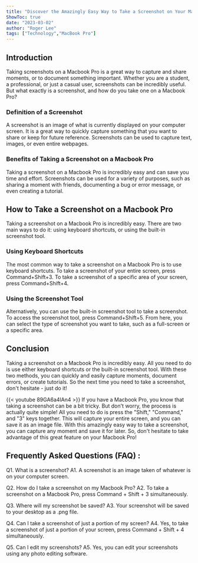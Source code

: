 ```yaml
---
title: "Discover the Amazingly Easy Way to Take a Screenshot on Your Macbook Pro!"
ShowToc: true 
date: "2023-03-02"
author: "Roger Lee" 
tags: ["Technology","MacBook Pro"]
---
```

## Introduction

Taking screenshots on a Macbook Pro is a great way to capture and share moments, or to document something important. Whether you are a student, a professional, or just a casual user, screenshots can be incredibly useful. But what exactly is a screenshot, and how do you take one on a Macbook Pro? 

### Definition of a Screenshot

A screenshot is an image of what is currently displayed on your computer screen. It is a great way to quickly capture something that you want to share or keep for future reference. Screenshots can be used to capture text, images, or even entire webpages. 

### Benefits of Taking a Screenshot on a Macbook Pro

Taking a screenshot on a Macbook Pro is incredibly easy and can save you time and effort. Screenshots can be used for a variety of purposes, such as sharing a moment with friends, documenting a bug or error message, or even creating a tutorial. 

## How to Take a Screenshot on a Macbook Pro

Taking a screenshot on a Macbook Pro is incredibly easy. There are two main ways to do it: using keyboard shortcuts, or using the built-in screenshot tool. 

### Using Keyboard Shortcuts

The most common way to take a screenshot on a Macbook Pro is to use keyboard shortcuts. To take a screenshot of your entire screen, press Command+Shift+3. To take a screenshot of a specific area of your screen, press Command+Shift+4. 

### Using the Screenshot Tool

Alternatively, you can use the built-in screenshot tool to take a screenshot. To access the screenshot tool, press Command+Shift+5. From here, you can select the type of screenshot you want to take, such as a full-screen or a specific area. 

## Conclusion

Taking a screenshot on a Macbook Pro is incredibly easy. All you need to do is use either keyboard shortcuts or the built-in screenshot tool. With these two methods, you can quickly and easily capture moments, document errors, or create tutorials. So the next time you need to take a screenshot, don't hesitate - just do it!

{{< youtube 89GA6a4lAn4 >}} 
If you have a Macbook Pro, you know that taking a screenshot can be a bit tricky. But don't worry, the process is actually quite simple! All you need to do is press the "Shift," "Command," and "3" keys together. This will capture your entire screen, and you can save it as an image file. With this amazingly easy way to take a screenshot, you can capture any moment and save it for later. So, don't hesitate to take advantage of this great feature on your Macbook Pro!

## Frequently Asked Questions (FAQ) :
Q1. What is a screenshot?
A1. A screenshot is an image taken of whatever is on your computer screen.

Q2. How do I take a screenshot on my Macbook Pro?
A2. To take a screenshot on a Macbook Pro, press Command + Shift + 3 simultaneously.

Q3. Where will my screenshot be saved?
A3. Your screenshot will be saved to your desktop as a .png file.

Q4. Can I take a screenshot of just a portion of my screen?
A4. Yes, to take a screenshot of just a portion of your screen, press Command + Shift + 4 simultaneously.

Q5. Can I edit my screenshots?
A5. Yes, you can edit your screenshots using any photo editing software.


